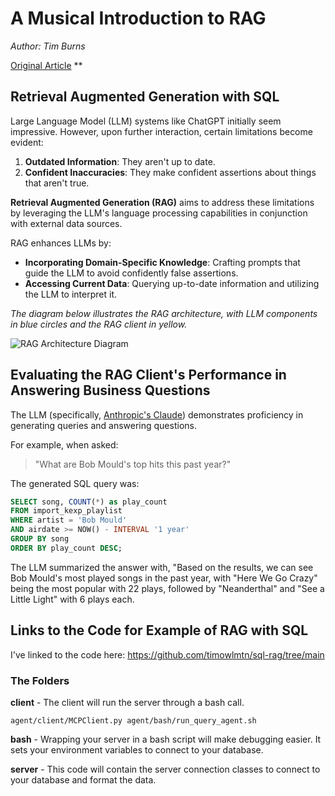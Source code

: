 # A Musical Introduction to RAG

*Author: Tim Burns*

[Original Article](https://www.owlmountain.net/post/a-musical-introduction-to-rag)
**

## Retrieval Augmented Generation with SQL

Large Language Model (LLM) systems like ChatGPT initially seem impressive. However, upon further interaction, certain limitations become evident:

1. **Outdated Information**: They aren't up to date.
2. **Confident Inaccuracies**: They make confident assertions about things that aren't true.

**Retrieval Augmented Generation (RAG)** aims to address these limitations by leveraging the LLM's language processing capabilities in conjunction with external data sources.

RAG enhances LLMs by:

- **Incorporating Domain-Specific Knowledge**: Crafting prompts that guide the LLM to avoid confidently false assertions.
- **Accessing Current Data**: Querying up-to-date information and utilizing the LLM to interpret it.

*The diagram below illustrates the RAG architecture, with LLM components in blue circles and the RAG client in yellow.*

![RAG Architecture Diagram](https://static.wixstatic.com/media/4ae1bd_0281ef63cbbf48a1bdf2a9ae217ac462~mv2.png)

## Evaluating the RAG Client's Performance in Answering Business Questions

The LLM (specifically, [Anthropic's Claude](https://console.anthropic.com)) demonstrates proficiency in generating queries and answering questions.

For example, when asked:

> "What are Bob Mould's top hits this past year?"

The generated SQL query was:

```sql
SELECT song, COUNT(*) as play_count
FROM import_kexp_playlist
WHERE artist = 'Bob Mould'
AND airdate >= NOW() - INTERVAL '1 year'
GROUP BY song
ORDER BY play_count DESC;
```


The LLM summarized the answer with, "Based on the results, we can see Bob Mould's most played songs in the past year, with "Here We Go Crazy" being the most popular with 22 plays, followed by "Neanderthal" and "See a Little Light" with 6 plays each.


## Links to the Code for Example of RAG with SQL

I've linked to the code here: https://github.com/timowlmtn/sql-rag/tree/main


### The Folders

**client** - The client will run the server through a bash call. 

```
agent/client/MCPClient.py agent/bash/run_query_agent.sh
```

**bash** - Wrapping your server in a bash script will make debugging easier.  It sets your environment variables to connect to your database.


**server**  - This code will contain the server connection classes to connect to your database and format the data.